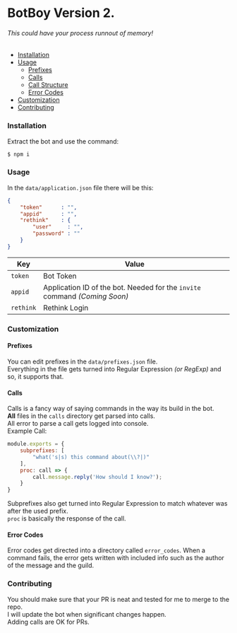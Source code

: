 # BotBoy Version 2.
###### This could have your process runnout of memory!
* [Installation](#installation)
* [Usage](#usage)
  * [Prefixes](#prefixes)
  * [Calls](#calls)
  * [Call Structure](#call-structure)
  * [Error Codes](#error-codes)
* [Customization](#customization)
* [Contributing](#contributing)

### Installation
Extract the bot and use the command:
```py
$ npm i
```

### Usage
In the `data/application.json` file there will be this:
```json
{
	"token"      : "",
	"appid"      : "",
	"rethink"    : {
		"user"     : "",
		"password" : ""
	}
}
```
| Key       | Value                                                                      |
|-----------|----------------------------------------------------------------------------|
| `token`   | Bot Token                                                                  |
| `appid`   | Application ID of the bot. Needed for the `invite` command *(Coming Soon)* |
| `rethink` | Rethink Login                                                              |

### Customization
#### Prefixes
You can edit prefixes in the `data/prefixes.json` file.  
Everything in the file gets turned into Regular Expression *(or RegExp)* and so, it supports that.
#### Calls
Calls is a fancy way of saying commands in the way its build in the bot.  
**All** files in the `calls` directory get parsed into calls.  
All error to parse a call gets logged into console.  
Example Call:  
```js
module.exports = {
	subprefixes: [
		"what('s|s) this command about(\\?|)"
	],
	proc: call => {
		call.message.reply('How should I know?');
	}
}
```
Subprefixes also get turned into Regular Expression to match whatever was after the used prefix.  
`proc` is basically the response of the call.
#### Error Codes
Error codes get directed into a directory called `error_codes`.
When a command fails, the error gets written with included info such as the author of the message and the guild.
### Contributing
You should make sure that your PR is neat and tested for me to merge to the repo.  
I will update the bot when significant changes happen.  
Adding calls are OK for PRs.

